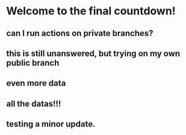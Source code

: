 # Welcome to the final countdown!
## can I run actions on private branches?
## this is still unanswered, but trying on my own public branch
## even more data
## all the datas!!!
## testing a minor update.
